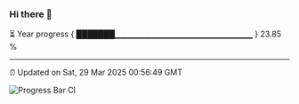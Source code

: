 ### Hi there 👋

⏳ Year progress { ███████▁▁▁▁▁▁▁▁▁▁▁▁▁▁▁▁▁▁▁▁▁▁▁ } 23.85 %

---

⏰ Updated on Sat, 29 Mar 2025 00:56:49 GMT

![Progress Bar CI](https://github.com/code-lakshay/GitHub-Actions-Demo/workflows/Progress%20Bar%20CI/badge.svg)

